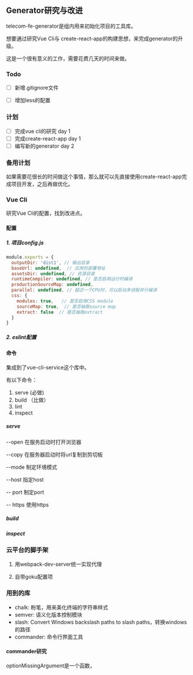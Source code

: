 ## Generator研究与改进

telecom-fe-generator是组内用来初始化项目的工具库。

想要通过研究Vue Cli与 create-react-app的构建思想，来完成generator的升级。

这是一个很有意义的工作，需要花费几天的时间来做。



### Todo

- [ ] 新增.gitignore文件
- [ ] 增加less的配置



### 计划

- [ ] 完成vue cli的研究  day 1
- [ ] 完成create-react-app   day 1
- [ ] 编写新的generator  day 2

### 备用计划

如果需要花很长的时间做这个事情，那么就可以先直接使用create-react-app完成项目开发，之后再做优化。

### Vue Cli

研究Vue Cli的配置，找到改进点。

#### 配置

##### 1. 项目config.js

```js
module.exports = {
  outputDir: 'dist1', // 输出目录
  baseUrl: undefined,  // 应用的部署地址
  assetsDir: undefined, // 资源目录
  runtimeCompiler: undefined, // 是否启用运行时编译
  productionSourceMap: undefined,
  parallel: undefined, // 超过一个CPU时，可以启动多线程并行编译
  css: {
    modules: true,   // 是否启用CSS module
    sourceMap: true,  // 是否抽取source map
    extract: false  // 是否抽取extract
  }
}
```

##### 2. eslint配置



#### 命令

集成到了vue-cli-service这个库中。

有以下命令：

1. serve (必做)
2. build （比做）
3. lint
4. inspect

##### serve

--open 在服务启动时打开浏览器

--copy 在服务器启动时将url复制到剪切板

--mode 制定环境模式

--host 指定host

-- port 制定port

-- https 使用https

##### build

##### inspect



### 云平台的脚手架

1. 用webpack-dev-server统一实现代理

2. 自带goku配置项



### 用到的库

* chalk: 粉笔，用来美化终端的字符串样式
* semver:  语义化版本控制模块
* slash:  Convert Windows backslash paths to slash paths，转换windows的路径
* commander: 命令行界面工具

#### commander研究

optionMissingArgument是一个函数，









































